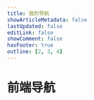 ```yaml
---
title: 我的导航
showArticleMetadata: false
lastUpdated: false
editLink: false
showComment: false
hasFooter: true
outline: [2, 3, 4]
---
```


<script setup>
	import MNavLinks from '/.vitepress/theme/components/nav/components/MNavLinks.vue'
import { NAV_DATA } from './.vitepress/theme/components/nav/data'
</script>
<style src="./.vitepress/theme/components/nav/index.scss"></style>

# 前端导航

<MNavLinks v-for="{title, items} in NAV_DATA" :title="title" :items="items"/>


